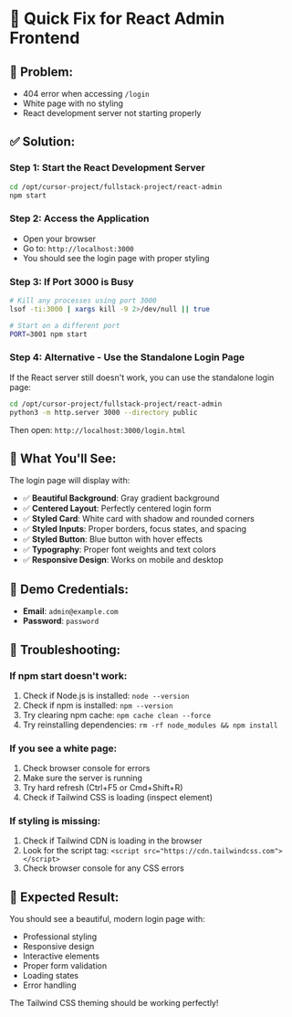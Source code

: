 # 🚀 Quick Fix for React Admin Frontend

## 🎯 **Problem:**
- 404 error when accessing `/login`
- White page with no styling
- React development server not starting properly

## ✅ **Solution:**

### **Step 1: Start the React Development Server**
```bash
cd /opt/cursor-project/fullstack-project/react-admin
npm start
```

### **Step 2: Access the Application**
- Open your browser
- Go to: `http://localhost:3000`
- You should see the login page with proper styling

### **Step 3: If Port 3000 is Busy**
```bash
# Kill any processes using port 3000
lsof -ti:3000 | xargs kill -9 2>/dev/null || true

# Start on a different port
PORT=3001 npm start
```

### **Step 4: Alternative - Use the Standalone Login Page**
If the React server still doesn't work, you can use the standalone login page:

```bash
cd /opt/cursor-project/fullstack-project/react-admin
python3 -m http.server 3000 --directory public
```

Then open: `http://localhost:3000/login.html`

## 🎨 **What You'll See:**

The login page will display with:
- ✅ **Beautiful Background**: Gray gradient background
- ✅ **Centered Layout**: Perfectly centered login form
- ✅ **Styled Card**: White card with shadow and rounded corners
- ✅ **Styled Inputs**: Proper borders, focus states, and spacing
- ✅ **Styled Button**: Blue button with hover effects
- ✅ **Typography**: Proper font weights and text colors
- ✅ **Responsive Design**: Works on mobile and desktop

## 🔑 **Demo Credentials:**
- **Email**: `admin@example.com`
- **Password**: `password`

## 🔧 **Troubleshooting:**

### **If npm start doesn't work:**
1. Check if Node.js is installed: `node --version`
2. Check if npm is installed: `npm --version`
3. Try clearing npm cache: `npm cache clean --force`
4. Try reinstalling dependencies: `rm -rf node_modules && npm install`

### **If you see a white page:**
1. Check browser console for errors
2. Make sure the server is running
3. Try hard refresh (Ctrl+F5 or Cmd+Shift+R)
4. Check if Tailwind CSS is loading (inspect element)

### **If styling is missing:**
1. Check if Tailwind CDN is loading in the browser
2. Look for the script tag: `<script src="https://cdn.tailwindcss.com"></script>`
3. Check browser console for any CSS errors

## 🎉 **Expected Result:**

You should see a beautiful, modern login page with:
- Professional styling
- Responsive design
- Interactive elements
- Proper form validation
- Loading states
- Error handling

The Tailwind CSS theming should be working perfectly!
